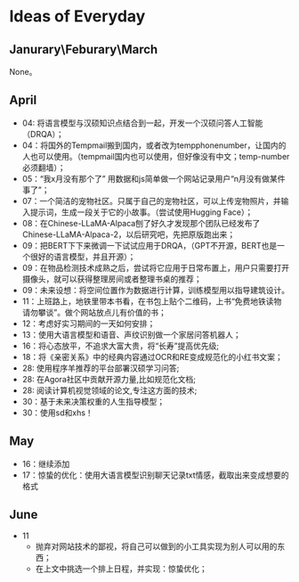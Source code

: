 # Ideas of Everyday

## Janurary\Feburary\March

None。

## April

* 04: 将语言模型与汉硕知识点结合到一起，开发一个汉硕问答人工智能（DRQA）；
* 04：将国外的Tempmail搬到国内，或者改为tempphonenumber，让国内的人也可以使用。（tempmail国内也可以使用，但好像没有中文；temp-number必须翻墙）；
* 05：“我x月没有那个了” 用数据和js简单做一个网站记录用户“n月没有做某件事了”；
* 07：一个简洁的宠物社区。只属于自己的宠物社区，可以上传宠物照片，并输入提示词，生成一段关于它的小故事。（尝试使用Hugging Face）；
* 08：在Chinese-LLaMA-Alpaca刨了好久才发现那个团队已经发布了Chinese-LLaMA-Alpaca-2，以后研究吧，先把原版跑出来；
* 09：把BERT下下来微调一下试试应用于DRQA，（GPT不开源，BERT也是一个很好的语言模型，并且开源）；
* 09：在物品检测技术成熟之后，尝试将它应用于日常布置上，用户只需要打开摄像头，就可以获得整理房间或者整理书桌的推荐；
* 09：未来设想：将空间位置作为数据进行计算，训练模型用以指导建筑设计。
* 11：上班路上，地铁里带本书看，在书包上贴个二维码，上书“免费地铁读物 请勿攀谈”。做个网站放点儿有价值的书；
* 12：考虑好实习期间的一天如何安排；
* 13：使用大语言模型和语音、声纹识别做一个家居问答机器人；
* 16：将心态放平，不追求大富大贵，将“长寿”提高优先级;
* 18：将《亲密关系》中的经典内容通过OCR和RE变成规范化的小红书文案；
* 28: 使用程序羊推荐的平台部署汉硕学习问答;
* 28: 在Agora社区中贡献开源力量,比如规范化文档;
* 28: 阅读计算机视觉领域的论文,专注这方面的技术;
* 30：基于未来决策权重的人生指导模型；
* 30：使用sd和xhs！


## May

* 16：继续添加
* 17：惊蛰的优化：使用大语言模型识别聊天记录txt情感，截取出来变成想要的格式

## June

* 11
  * 抛弃对网站技术的鄙视，将自己可以做到的小工具实现为别人可以用的东西；
  * 在上文中挑选一个排上日程，并实现：惊蛰优化；